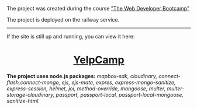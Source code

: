 The project was created during the course ["The Web Developer Bootcamp"](https://www.udemy.com/course/the-web-developer-bootcamp/)

The project is deployed on the railway service.
<hr>
If the site is still up and running, you can view it here: 
<h1 align="center"><a href="https://yelp-camp.up.railway.app/">YelpCamp</a></h1>

<strong>The project uses node.js packages:</strong> <em>mapbox-sdk, cloudinary, connect-flash,connect-mongo, ejs, ejs-mate, expres, express-mongo-sanitize, express-session, helmet, joi, method-override, mongoose, multer, multer-storage-cloudinary, passport, passport-local, passport-local-mongoose, sanitize-html.</em>
